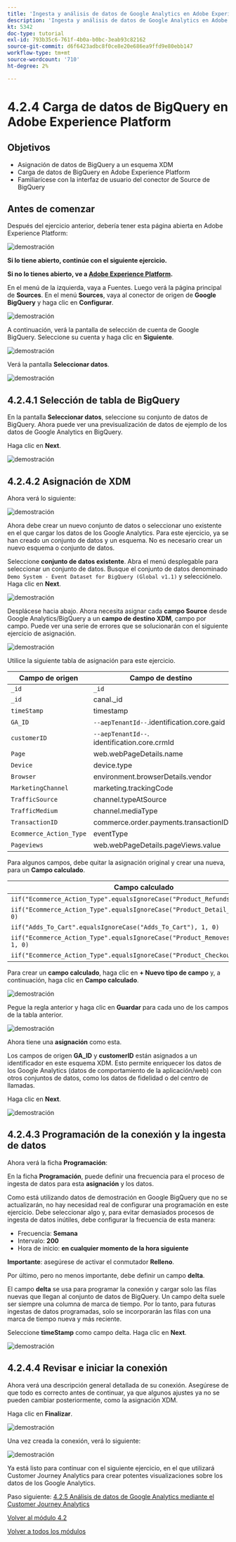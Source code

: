 ```yaml
---
title: 'Ingesta y análisis de datos de Google Analytics en Adobe Experience Platform con el conector Source de BigQuery: carga de datos de BigQuery en Adobe Experience Platform'
description: 'Ingesta y análisis de datos de Google Analytics en Adobe Experience Platform con el conector Source de BigQuery: carga de datos de BigQuery en Adobe Experience Platform'
kt: 5342
doc-type: tutorial
exl-id: 793b35c6-761f-4b0a-b0bc-3eab93c82162
source-git-commit: d6f6423adbc8f0ce8e20e686ea9ffd9e80ebb147
workflow-type: tm+mt
source-wordcount: '710'
ht-degree: 2%

---
```


# 4.2.4 Carga de datos de BigQuery en Adobe Experience Platform

## Objetivos

- Asignación de datos de BigQuery a un esquema XDM
- Carga de datos de BigQuery en Adobe Experience Platform
- Familiarícese con la interfaz de usuario del conector de Source de BigQuery

## Antes de comenzar

Después del ejercicio anterior, debería tener esta página abierta en Adobe Experience Platform:

![demostración](./images/datasets.png)

**Si lo tiene abierto, continúe con el siguiente ejercicio.**

**Si no lo tienes abierto, ve a [Adobe Experience Platform](https://experience.adobe.com/platform/home).**

En el menú de la izquierda, vaya a Fuentes. Luego verá la página principal de **Sources**. En el menú **Sources**, vaya al conector de origen de **Google BigQuery** y haga clic en **Configurar**.

![demostración](./images/sourceshome.png)

A continuación, verá la pantalla de selección de cuenta de Google BigQuery. Seleccione su cuenta y haga clic en **Siguiente**.

![demostración](./images/0c.png)

Verá la pantalla **Seleccionar datos**.

![demostración](./images/datasets.png)

## 4.2.4.1 Selección de tabla de BigQuery

En la pantalla **Seleccionar datos**, seleccione su conjunto de datos de BigQuery. Ahora puede ver una previsualización de datos de ejemplo de los datos de Google Analytics en BigQuery.

Haga clic en **Next**.

![demostración](./images/datasets1.png)

## 4.2.4.2 Asignación de XDM

Ahora verá lo siguiente:

![demostración](./images/xdm4a.png)

Ahora debe crear un nuevo conjunto de datos o seleccionar uno existente en el que cargar los datos de los Google Analytics. Para este ejercicio, ya se han creado un conjunto de datos y un esquema. No es necesario crear un nuevo esquema o conjunto de datos.

Seleccione **conjunto de datos existente**. Abra el menú desplegable para seleccionar un conjunto de datos. Busque el conjunto de datos denominado `Demo System - Event Dataset for BigQuery (Global v1.1)` y selecciónelo. Haga clic en **Next**.

![demostración](./images/xdm6.png)

Desplácese hacia abajo. Ahora necesita asignar cada **campo Source** desde Google Analytics/BigQuery a un **campo de destino XDM**, campo por campo. Puede ver una serie de errores que se solucionarán con el siguiente ejercicio de asignación.

![demostración](./images/xdm8.png)

Utilice la siguiente tabla de asignación para este ejercicio.

| Campo de origen | Campo de destino |
| ----------------- |-------------| 
| `_id` | `_id` |
| `_id` | canal._id |
| `timeStamp` | timestamp |
| `GA_ID` | ``--aepTenantId--``.identification.core.gaid |
| `customerID` | ``--aepTenantId--``. identification.core.crmId |
| `Page` | web.webPageDetails.name |
| `Device` | device.type |
| `Browser` | environment.browserDetails.vendor |
| `MarketingChannel` | marketing.trackingCode |
| `TrafficSource` | channel.typeAtSource |
| `TrafficMedium` | channel.mediaType |
| `TransactionID` | commerce.order.payments.transactionID |
| `Ecommerce_Action_Type` | eventType |
| `Pageviews` | web.webPageDetails.pageViews.value |


Para algunos campos, debe quitar la asignación original y crear una nueva, para un **Campo calculado**.

| Campo calculado | Campo de destino |
| ----------------- |-------------| 
| `iif("Ecommerce_Action_Type".equalsIgnoreCase("Product_Refunds"), 1, 0)` | commerce.purchases.value |
| `iif("Ecommerce_Action_Type".equalsIgnoreCase("Product_Detail_Views"), 1, 0)` | commerce.productViews.value |
| `iif("Adds_To_Cart".equalsIgnoreCase("Adds_To_Cart"), 1, 0)` | commerce.productListAdds.value |
| `iif("Ecommerce_Action_Type".equalsIgnoreCase("Product_Removes_From_Cart"), 1, 0)` | commerce.productListRemovals.value |
| `iif("Ecommerce_Action_Type".equalsIgnoreCase("Product_Checkouts"), 1, 0)` | commerce.checkouts.value |

Para crear un **campo calculado**, haga clic en **+ Nuevo tipo de campo** y, a continuación, haga clic en **Campo calculado**.

![demostración](./images/xdm8a.png)

Pegue la regla anterior y haga clic en **Guardar** para cada uno de los campos de la tabla anterior.

![demostración](./images/xdm8b.png)

Ahora tiene una **asignación** como esta.

Los campos de origen **GA_ID** y **customerID** están asignados a un identificador en este esquema XDM. Esto permite enriquecer los datos de los Google Analytics (datos de comportamiento de la aplicación/web) con otros conjuntos de datos, como los datos de fidelidad o del centro de llamadas.

Haga clic en **Next**.

![demostración](./images/xdm34.png)

## 4.2.4.3 Programación de la conexión y la ingesta de datos

Ahora verá la ficha **Programación**:

En la ficha **Programación**, puede definir una frecuencia para el proceso de ingesta de datos para esta **asignación** y los datos.

Como está utilizando datos de demostración en Google BigQuery que no se actualizarán, no hay necesidad real de configurar una programación en este ejercicio. Debe seleccionar algo y, para evitar demasiados procesos de ingesta de datos inútiles, debe configurar la frecuencia de esta manera:

- Frecuencia: **Semana**
- Intervalo: **200**
- Hora de inicio: **en cualquier momento de la hora siguiente**

**Importante**: asegúrese de activar el conmutador **Relleno**.

Por último, pero no menos importante, debe definir un campo **delta**.

El campo **delta** se usa para programar la conexión y cargar solo las filas nuevas que llegan al conjunto de datos de BigQuery. Un campo delta suele ser siempre una columna de marca de tiempo. Por lo tanto, para futuras ingestas de datos programadas, solo se incorporarán las filas con una marca de tiempo nueva y más reciente.

Seleccione **timeStamp** como campo delta.
Haga clic en **Next**.

![demostración](./images/ex437.png)

## 4.2.4.4 Revisar e iniciar la conexión

Ahora verá una descripción general detallada de su conexión. Asegúrese de que todo es correcto antes de continuar, ya que algunos ajustes ya no se pueden cambiar posteriormente, como la asignación XDM.

Haga clic en **Finalizar**.

![demostración](./images/xdm46.png)

Una vez creada la conexión, verá lo siguiente:

![demostración](./images/xdm48.png)

Ya está listo para continuar con el siguiente ejercicio, en el que utilizará Customer Journey Analytics para crear potentes visualizaciones sobre los datos de los Google Analytics.

Paso siguiente: [4.2.5 Análisis de datos de Google Analytics mediante el Customer Journey Analytics](./ex5.md)

[Volver al módulo 4.2](./customer-journey-analytics-bigquery-gcp.md)

[Volver a todos los módulos](./../../../overview.md)
